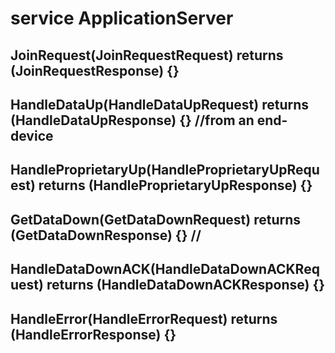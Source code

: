 # service ApplicationServer
## JoinRequest(JoinRequestRequest) returns (JoinRequestResponse) {}
## HandleDataUp(HandleDataUpRequest) returns (HandleDataUpResponse) {} //from an end-device
## HandleProprietaryUp(HandleProprietaryUpRequest) returns (HandleProprietaryUpResponse) {}
## GetDataDown(GetDataDownRequest) returns (GetDataDownResponse) {} //
## HandleDataDownACK(HandleDataDownACKRequest) returns (HandleDataDownACKResponse) {}
## HandleError(HandleErrorRequest) returns (HandleErrorResponse) {}